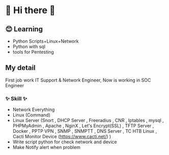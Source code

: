 # 👋 Hi there 👋

## 😊 Learning
- Python Scripts+Linux+Network
- Python with sql
- tools for Pentesting

## My detail
First job work IT Support & Network Engineer, Now is working in SOC Engineer

### ✨ Skill ✨
- Network Everything
- Linux (Command)
- Linux Server (Snort , DHCP Server , Freeradius , CNR , Iptables , mysql , PHPMyAdmin , Apache , NginX , Let's Encrypt(SSL) , TFTP Server , Docker , PPTP VPN , SNMP , SNMPTT , DNS Server , TC HTB Linux , Cacti Monitor Device (https://www.cacti.net/) )
- Write script python for check network and device
- Make Notify alert when problem

<!--
**PiKaiJeawVV/PiKaiJeawVV** is a ✨ _special_ ✨ repository because its `README.md` (this file) appears on your GitHub profile.

Here are some ideas to get you started:

- 🔭 I’m currently working on ...
- 🌱 I’m currently learning ...
- 👯 I’m looking to collaborate on ...
- 🤔 I’m looking for help with ...
- 💬 Ask me about ...
- 📫 How to reach me: ...
- 😄 Pronouns: ...
- ⚡ Fun fact: ...
-->
